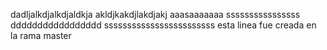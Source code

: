 dadljalkdjalkdjaldkja
akldjkakdjlakdjakj
aaasaaaaaaa
ssssssssssssssss
ddddddddddddddddd
ssssssssssssssssssssssss
esta linea fue creada en la rama master

